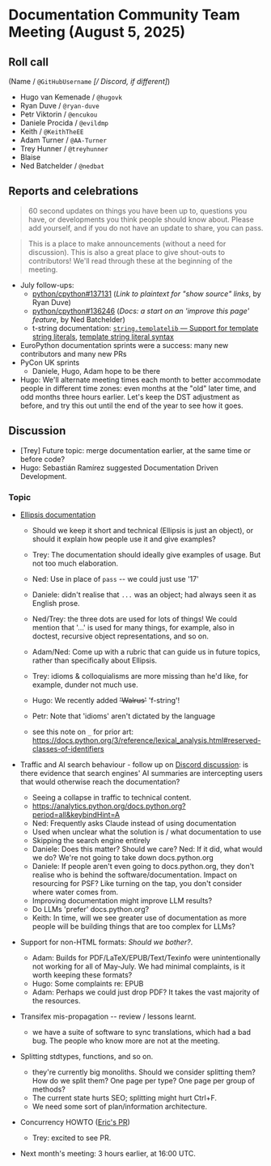 # Documentation Community Team Meeting (August 5, 2025)

## Roll call

(Name / `@GitHubUsername` _[/ Discord, if different]_)

- Hugo van Kemenade / `@hugovk`
- Ryan Duve / `@ryan-duve`
- Petr Viktorin / `@encukou`
- Daniele Procida / `@evildmp`
- Keith / `@KeithTheEE`
- Adam Turner / `@AA-Turner`
- Trey Hunner / `@treyhunner`
- Blaise
- Ned Batchelder / `@nedbat`

## Reports and celebrations

> 60 second updates on things you have been up to, questions you have, or developments
> you think people should know about. Please add yourself, and if you do not have an
> update to share, you can pass.

> This is a place to make announcements (without a need for discussion). This is also a
> great place to give shout-outs to contributors! We'll read through these at the
> beginning of the meeting.

- July follow-ups:
  - [python/cpython#137131](https://github.com/python/cpython/pull/137131) (_Link to
    plaintext for "show source" links_, by Ryan Duve)
  - [python/cpython#136246](https://github.com/python/cpython/pull/136246) (_Docs: a
    start on an 'improve this page' feature_, by Ned Batchelder)
  - t-string documentation:
    [`string.templatelib` — Support for template string literals](https://docs.python.org/dev/library/string.templatelib.html),
    [template string literal syntax](https://docs.python.org/dev/reference/lexical_analysis.html#t-strings)
- EuroPython documentation sprints were a success: many new contributors and many new
  PRs
- PyCon UK sprints
  - Daniele, Hugo, Adam hope to be there
- Hugo: We'll alternate meeting times each month to better accommodate people in
  different time zones: even months at the "old" later time, and odd months three hours
  earlier. Let's keep the DST adjustment as before, and try this out until the end of
  the year to see how it goes.

## Discussion

- [Trey] Future topic: merge documentation earlier, at the same time or before code?
- Hugo: Sebastián Ramírez suggested Documentation Driven Development.

### Topic

- [Ellipsis documentation](https://discuss.python.org/t/99481)

  - Should we keep it short and technical (Ellipsis is just an object), or should it
    explain how people use it and give examples?

  - Trey: The documentation should ideally give examples of usage. But not too much
    elaboration.
  - Ned: Use in place of `pass` -- we could just use '17'
  - Daniele: didn't realise that `...` was an object; had always seen it as English
    prose.
  - Ned/Trey: the three dots are used for lots of things! We could mention that '...' is
    used for many things, for example, also in doctest, recursive object
    representations, and so on.
  - Adam/Ned: Come up with a rubric that can guide us in future topics, rather than
    specifically about Ellipsis.
  - Trey: idioms & colloquialisms are more missing than he'd like, for example, dunder
    not much use.
  - Hugo: We recently added ~~'Walrus'~~ 'f-string'!
  - Petr: Note that 'idioms' aren't dictated by the language
  - see this note on `_` for prior art:
    https://docs.python.org/3/reference/lexical_analysis.html#reserved-classes-of-identifiers

- Traffic and AI search behaviour - follow up on
  [Discord discussion](https://discord.com/channels/935215565872693329/1009192183137566874/1390065560091496499):
  is there evidence that search engines' AI summaries are intercepting users that would
  otherwise reach the documentation?

  - Seeing a collapse in traffic to technical content.
  - https://analytics.python.org/docs.python.org?period=all&keybindHint=A
  - Ned: Frequently asks Claude instead of using documentation
  - Used when unclear what the solution is / what documentation to use
  - Skipping the search engine entirely
  - Daniele: Does this matter? Should we care? Ned: If it did, what would we do? We're
    not going to take down docs.python.org
  - Daniele: If people aren't even going to docs.python.org, they don't realise who is
    behind the software/documentation. Impact on resourcing for PSF? Like turning on the
    tap, you don't consider where water comes from.
  - Improving documentation might improve LLM results?
  - Do LLMs 'prefer' docs.python.org?
  - Keith: In time, will we see greater use of documentation as more people will be
    building things that are too complex for LLMs?

- Support for non-HTML formats: _Should we bother?_.

  - Adam: Builds for PDF/LaTeX/EPUB/Text/Texinfo were unintentionally not working for
    all of May-July. We had minimal complaints, is it worth keeping these formats?
  - Hugo: Some complaints re: EPUB
  - Adam: Perhaps we could just drop PDF? It takes the vast majority of the resources.

- Transifex mis-propagation -- review / lessons learnt.
  - we have a suite of software to sync translations, which had a bad bug. The people
    who know more are not at the meeting.
- Splitting stdtypes, functions, and so on.
  - they're currently big monoliths. Should we consider splitting them? How do we split
    them? One page per type? One page per group of methods?
  - The current state hurts SEO; splitting might hurt Ctrl+F.
  - We need some sort of plan/information architecture.
- Concurrency HOWTO ([Eric's PR](https://github.com/python/cpython/pull/123163))

  - Trey: excited to see PR.

- Next month's meeting: 3 hours earlier, at 16:00 UTC.
